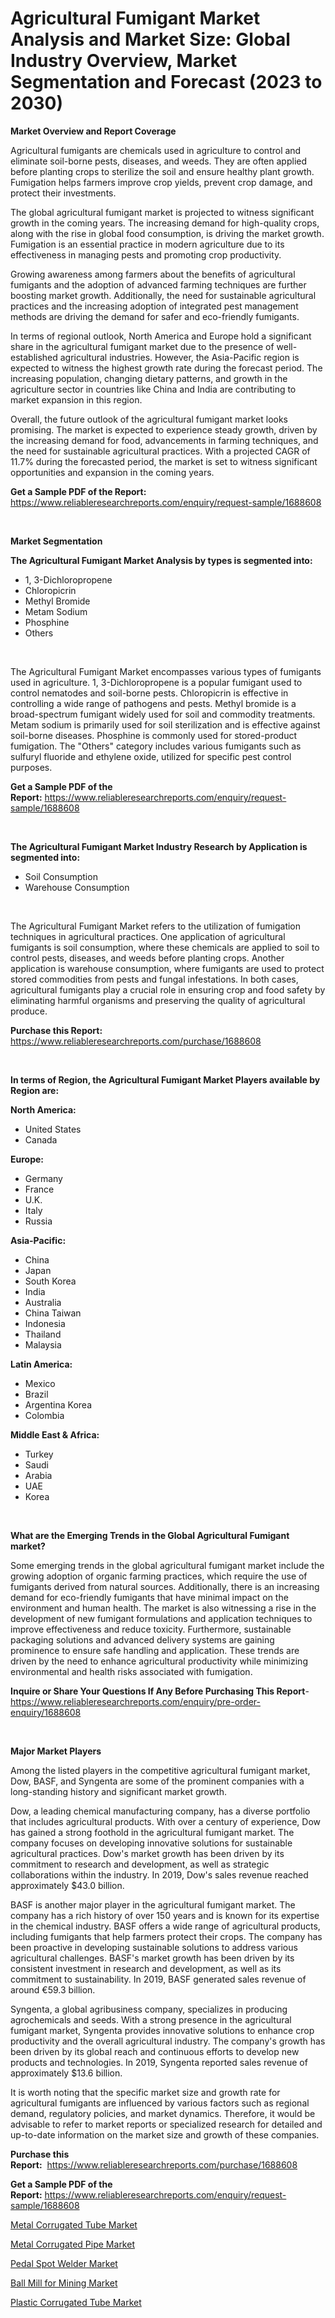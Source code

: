 <p><h1>Agricultural Fumigant Market Analysis and Market Size: Global Industry Overview, Market Segmentation and Forecast (2023 to 2030)</h1></p><p><strong>Market Overview and Report Coverage</strong></p>
<p><p>Agricultural fumigants are chemicals used in agriculture to control and eliminate soil-borne pests, diseases, and weeds. They are often applied before planting crops to sterilize the soil and ensure healthy plant growth. Fumigation helps farmers improve crop yields, prevent crop damage, and protect their investments.</p><p>The global agricultural fumigant market is projected to witness significant growth in the coming years. The increasing demand for high-quality crops, along with the rise in global food consumption, is driving the market growth. Fumigation is an essential practice in modern agriculture due to its effectiveness in managing pests and promoting crop productivity.</p><p>Growing awareness among farmers about the benefits of agricultural fumigants and the adoption of advanced farming techniques are further boosting market growth. Additionally, the need for sustainable agricultural practices and the increasing adoption of integrated pest management methods are driving the demand for safer and eco-friendly fumigants.</p><p>In terms of regional outlook, North America and Europe hold a significant share in the agricultural fumigant market due to the presence of well-established agricultural industries. However, the Asia-Pacific region is expected to witness the highest growth rate during the forecast period. The increasing population, changing dietary patterns, and growth in the agriculture sector in countries like China and India are contributing to market expansion in this region.</p><p>Overall, the future outlook of the agricultural fumigant market looks promising. The market is expected to experience steady growth, driven by the increasing demand for food, advancements in farming techniques, and the need for sustainable agricultural practices. With a projected CAGR of 11.7% during the forecasted period, the market is set to witness significant opportunities and expansion in the coming years.</p></p>
<p><strong>Get a Sample PDF of the Report:</strong> <a href="https://www.reliableresearchreports.com/enquiry/request-sample/1688608">https://www.reliableresearchreports.com/enquiry/request-sample/1688608</a></p>
<p>&nbsp;</p>
<p><strong>Market Segmentation</strong></p>
<p><strong>The Agricultural Fumigant Market Analysis by types is segmented into:</strong></p>
<p><ul><li>1, 3-Dichloropropene</li><li>Chloropicrin</li><li>Methyl Bromide</li><li>Metam Sodium</li><li>Phosphine</li><li>Others</li></ul></p>
<p>&nbsp;</p>
<p><p>The Agricultural Fumigant Market encompasses various types of fumigants used in agriculture. 1, 3-Dichloropropene is a popular fumigant used to control nematodes and soil-borne pests. Chloropicrin is effective in controlling a wide range of pathogens and pests. Methyl bromide is a broad-spectrum fumigant widely used for soil and commodity treatments. Metam sodium is primarily used for soil sterilization and is effective against soil-borne diseases. Phosphine is commonly used for stored-product fumigation. The "Others" category includes various fumigants such as sulfuryl fluoride and ethylene oxide, utilized for specific pest control purposes.</p></p>
<p><strong>Get a Sample PDF of the Report:</strong>&nbsp;<a href="https://www.reliableresearchreports.com/enquiry/request-sample/1688608">https://www.reliableresearchreports.com/enquiry/request-sample/1688608</a></p>
<p>&nbsp;</p>
<p><strong>The Agricultural Fumigant Market Industry Research by Application is segmented into:</strong></p>
<p><ul><li>Soil Consumption</li><li>Warehouse Consumption</li></ul></p>
<p>&nbsp;</p>
<p><p>The Agricultural Fumigant Market refers to the utilization of fumigation techniques in agricultural practices. One application of agricultural fumigants is soil consumption, where these chemicals are applied to soil to control pests, diseases, and weeds before planting crops. Another application is warehouse consumption, where fumigants are used to protect stored commodities from pests and fungal infestations. In both cases, agricultural fumigants play a crucial role in ensuring crop and food safety by eliminating harmful organisms and preserving the quality of agricultural produce.</p></p>
<p><strong>Purchase this Report:</strong>&nbsp; <a href="https://www.reliableresearchreports.com/purchase/1688608">https://www.reliableresearchreports.com/purchase/1688608</a></p>
<p>&nbsp;</p>
<p><strong>In terms of Region, the Agricultural Fumigant Market Players available by Region are:</strong></p>
<p>
    <p> <strong> North America: </strong>
        <ul>
            <li>United States</li>
            <li>Canada</li>
        </ul>
        </p> 
    <p> <strong> Europe: </strong>
        <ul>
            <li>Germany</li>
            <li>France</li>
            <li>U.K.</li>
            <li>Italy</li>
            <li>Russia</li>
        </ul>
        </p> 
    <p> <strong> Asia-Pacific: </strong>
        <ul>
            <li>China</li>
            <li>Japan</li>
            <li>South Korea</li>
            <li>India</li>
            <li>Australia</li>
            <li>China Taiwan</li>
            <li>Indonesia</li>
            <li>Thailand</li>
            <li>Malaysia</li>
        </ul>
        </p> 
    <p> <strong> Latin America: </strong>
        <ul>
            <li>Mexico</li>
            <li>Brazil</li>
            <li>Argentina Korea</li>
            <li>Colombia</li>
        </ul>
        </p> 
    <p> <strong> Middle East & Africa: </strong>
        <ul>
            <li>Turkey</li>
            <li>Saudi</li>
            <li>Arabia</li>
            <li>UAE</li>
            <li>Korea</li>
        </ul>
    </p>
    </p>
<p>&nbsp;</p>
<p><strong>What are the Emerging Trends in the Global Agricultural Fumigant market?</strong></p>
<p><p>Some emerging trends in the global agricultural fumigant market include the growing adoption of organic farming practices, which require the use of fumigants derived from natural sources. Additionally, there is an increasing demand for eco-friendly fumigants that have minimal impact on the environment and human health. The market is also witnessing a rise in the development of new fumigant formulations and application techniques to improve effectiveness and reduce toxicity. Furthermore, sustainable packaging solutions and advanced delivery systems are gaining prominence to ensure safe handling and application. These trends are driven by the need to enhance agricultural productivity while minimizing environmental and health risks associated with fumigation.</p></p>
<p><strong>Inquire or Share Your Questions If Any Before Purchasing This Report</strong>- <a href="https://www.reliableresearchreports.com/enquiry/pre-order-enquiry/1688608">https://www.reliableresearchreports.com/enquiry/pre-order-enquiry/1688608</a></p>
<p>&nbsp;</p>
<p><strong>Major Market Players</strong></p>
<p><p>Among the listed players in the competitive agricultural fumigant market, Dow, BASF, and Syngenta are some of the prominent companies with a long-standing history and significant market growth.</p><p>Dow, a leading chemical manufacturing company, has a diverse portfolio that includes agricultural products. With over a century of experience, Dow has gained a strong foothold in the agricultural fumigant market. The company focuses on developing innovative solutions for sustainable agricultural practices. Dow's market growth has been driven by its commitment to research and development, as well as strategic collaborations within the industry. In 2019, Dow's sales revenue reached approximately $43.0 billion.</p><p>BASF is another major player in the agricultural fumigant market. The company has a rich history of over 150 years and is known for its expertise in the chemical industry. BASF offers a wide range of agricultural products, including fumigants that help farmers protect their crops. The company has been proactive in developing sustainable solutions to address various agricultural challenges. BASF's market growth has been driven by its consistent investment in research and development, as well as its commitment to sustainability. In 2019, BASF generated sales revenue of around €59.3 billion.</p><p>Syngenta, a global agribusiness company, specializes in producing agrochemicals and seeds. With a strong presence in the agricultural fumigant market, Syngenta provides innovative solutions to enhance crop productivity and the overall agricultural industry. The company's growth has been driven by its global reach and continuous efforts to develop new products and technologies. In 2019, Syngenta reported sales revenue of approximately $13.6 billion.</p><p>It is worth noting that the specific market size and growth rate for agricultural fumigants are influenced by various factors such as regional demand, regulatory policies, and market dynamics. Therefore, it would be advisable to refer to market reports or specialized research for detailed and up-to-date information on the market size and growth of these companies.</p></p>
<p><strong>Purchase this Report:</strong>&nbsp;&nbsp;<a href="https://www.reliableresearchreports.com/purchase/1688608">https://www.reliableresearchreports.com/purchase/1688608</a></p>
<p></p>
<p><strong>Get a Sample PDF of the Report:</strong>&nbsp;<a href="https://www.reliableresearchreports.com/enquiry/request-sample/1688608">https://www.reliableresearchreports.com/enquiry/request-sample/1688608</a></p>
<p><p><a href="https://www.linkedin.com/pulse/metal-corrugated-tube-market-share-amp-new-trends-analysis-ak36e/">Metal Corrugated Tube Market</a></p><p><a href="https://www.linkedin.com/pulse/decoding-metal-corrugated-pipe-market-deep-dive-latest-nms1e/">Metal Corrugated Pipe Market</a></p><p><a href="https://medium.com/@ashlybednar2023/pedal-spot-welder-market-exploring-market-share-market-trends-and-future-growth-8dd3dcf39481">Pedal Spot Welder Market</a></p><p><a href="https://medium.com/@katlynbauch/ball-mill-for-mining-market-size-cagr-trends-2024-2030-949c68127313">Ball Mill for Mining Market</a></p><p><a href="https://www.linkedin.com/pulse/plastic-corrugated-tube-market-challenges-opportunities-growth/">Plastic Corrugated Tube Market</a></p></p>